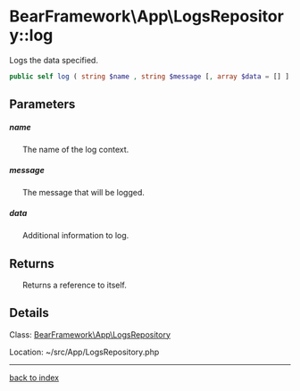 # BearFramework\App\LogsRepository::log

Logs the data specified.

```php
public self log ( string $name , string $message [, array $data = [] ] )
```

## Parameters

##### name

&nbsp;&nbsp;&nbsp;&nbsp;&nbsp;&nbsp;The name of the log context.

##### message

&nbsp;&nbsp;&nbsp;&nbsp;&nbsp;&nbsp;The message that will be logged.

##### data

&nbsp;&nbsp;&nbsp;&nbsp;&nbsp;&nbsp;Additional information to log.

## Returns

&nbsp;&nbsp;&nbsp;&nbsp;&nbsp;&nbsp;Returns a reference to itself.

## Details

Class: [BearFramework\App\LogsRepository](bearframework.app.logsrepository.class.md)

Location: ~/src/App/LogsRepository.php

---

[back to index](index.md)

